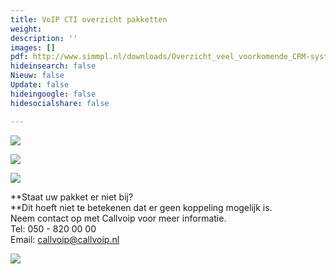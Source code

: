 ```yaml
---
title: VoIP CTI overzicht pakketten
weight: 
description: ''
images: []
pdf: http://www.simmpl.nl/downloads/Overzicht_veel_voorkomende_CRM-systemen.pdf
hideinsearch: false
Nieuw: false
Update: false
hideingoogle: false
hidesocialshare: false

---
```

![](https://res.cloudinary.com/callvoip/image/upload/v1566291735/voipcti-pakket-1_w3xv9d.png)

![](https://res.cloudinary.com/callvoip/image/upload/v1566291750/voipcti-pakket-2_wucx4p.png)

![](https://res.cloudinary.com/callvoip/image/upload/v1566291763/voipcti-pakket-3_ybuev3.png)

**Staat uw pakket er niet bij?  
**Dit hoeft niet te betekenen dat er geen koppeling mogelijk is.  
Neem contact op met Callvoip voor meer informatie.  
Tel: 050 - 820 00 00  
Email: callvoip@callvoip.nl

![](https://res.cloudinary.com/callvoip/image/upload/v1575383866/Screenshot_1_fqqzkq.png)